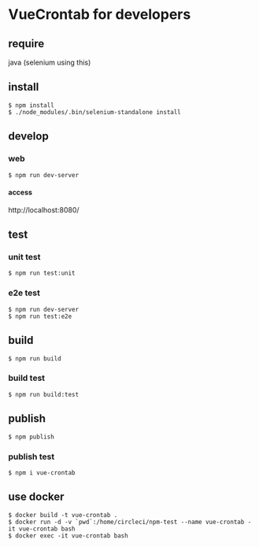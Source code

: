# VueCrontab for developers

## require
java (selenium using this)

## install
```
$ npm install
$ ./node_modules/.bin/selenium-standalone install
```

## develop
### web
```
$ npm run dev-server
```

#### access
http://localhost:8080/

## test
### unit test
```
$ npm run test:unit
```

### e2e test
```
$ npm run dev-server
$ npm run test:e2e
```

## build
```
$ npm run build
```

### build test
```
$ npm run build:test
```

## publish
```
$ npm publish
```

### publish test
```
$ npm i vue-crontab
```

## use docker
```
$ docker build -t vue-crontab .
$ docker run -d -v `pwd`:/home/circleci/npm-test --name vue-crontab -it vue-crontab bash
$ docker exec -it vue-crontab bash
```
